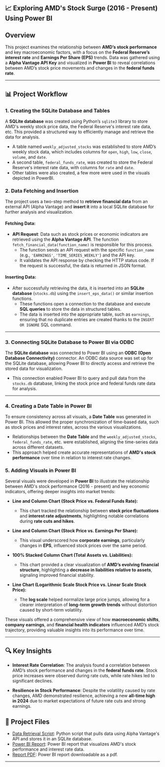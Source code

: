 ## **📈 Exploring AMD's Stock Surge (2016 - Present) Using Power BI** 

## **Overview**

This project examines the relationship between **AMD’s stock performance** and key macroeconomic factors, with a focus on the **Federal Reserve’s interest rate** and **Earnings Per Share (EPS)** trends. Data was gathered using a **Alpha Vantage API Key** and visualized in **Power BI** to reveal correlations between AMD’s stock price movements and changes in the **federal funds rate**.

---

## **📊 Project Workflow**

### 1. **Creating the SQLite Database and Tables**

A **SQLite database** was created using Python’s `sqlite3` library to store AMD's weekly stock price data, the Federal Reserve's interest rate data, etc. This provided a structured way to efficiently manage and retrieve the data for analysis.

- A table named `weekly_adjusted_stocks` was established to store AMD’s weekly stock data, which includes columns for `open`, `high`, `low`, `close`, `volume`, and `date`.
- A second table, `federal_funds_rate`, was created to store the Federal Reserve's interest rate data, with columns for `rate` and `date`.
- Other tables were also created, a few more were used in the visuals depicted in PowerBI.

### 2. **Data Fetching and Insertion**

The project uses a two-step method to **retrieve financial data** from an external API (Alpha Vantage) and **insert it** into a local SQLite database for further analysis and visualization.

#### **Fetching Data**:
- **API Request**: Data such as stock prices or economic indicators are retrieved using the **Alpha Vantage API**. The function `fetch_financial_data(function_name)` is responsible for this process.
   - The function sends an API request with the specific `function_name` (e.g., `'EARNINGS'`, `'TIME_SERIES_WEEKLY'`) and the API key.
   - It validates the API response by checking the HTTP status code. If the request is successful, the data is returned in JSON format.
     
#### **Inserting Data**:
- After successfully retrieving the data, it is inserted into an **SQLite database** (`stocks.db`) using the `insert_eps_data()` or similar insertion functions.
   - These functions open a connection to the database and execute **SQL queries** to store the data in structured tables.
   - The data is inserted into the appropriate table, such as `earnings`, ensuring that no duplicate entries are created thanks to the `INSERT OR IGNORE` SQL command.

---

### 3. **Connecting SQLite Database to Power BI via ODBC**

The **SQLite database** was connected to Power BI using an **ODBC (Open Database Connectivity)** connector. An ODBC data source was set up for the SQLite database, allowing Power BI to directly access and retrieve the stored data for visualization.

- This connection enabled Power BI to query and pull data from the `stocks.db` database, linking the stock price and federal funds rate data for analysis.

---

### 4. **Creating a Date Table in Power BI**

To ensure consistency across all visuals, a **Date Table** was generated in Power BI. This allowed the proper synchronization of time-based data, such as stock prices and interest rates, across the various visualizations.

- Relationships between the **Date Table** and the `weekly_adjusted_stocks`, `federal_funds_rate`, etc. were established, aligning the time-series data across different datasets.
- This approach helped create accurate representations of **AMD's stock performance** over time in relation to interest rate changes.

### 5. **Adding Visuals in Power BI**

Several visuals were developed in **Power BI** to illustrate the relationship between AMD's stock performance (2016 - present) and key economic indicators, offering deeper insights into market trends:

- **Line and Column Chart (Stock Price vs. Federal Funds Rate):**
   - This chart tracked the relationship between **stock price fluctuations** and **interest rate adjustments**, highlighting notable correlations during **rate cuts and hikes**.

- **Line and Column Chart (Stock Price vs. Earnings Per Share):**
   - This visual underscored how **corporate earnings**, particularly changes in **EPS**, influenced stock prices over the same period.

- **100% Stacked Column Chart (Total Assets vs. Liabilities):**
   - This chart provided a clear visualization of **AMD’s evolving financial structure**, highlighting a **decrease in liabilities relative to assets**, signaling improved financial stability.

- **Line Chart (Logarithmic Scale Stock Price vs. Linear Scale Stock Price):**
   - The **log scale** helped normalize large price jumps, allowing for a clearer interpretation of **long-term growth trends** without distortion caused by short-term volatility.

These visuals offered a comprehensive view of how **macroeconomic shifts**, **company earnings**, and **financial health indicators** influenced AMD’s stock trajectory, providing valuable insights into its performance over time.

---

## **🔍 Key Insights**

- **Interest Rate Correlation**: The analysis found a correlation between AMD’s stock performance and changes in the **federal funds rate**. Stock price increases were observed during rate cuts, while rate hikes led to significant declines.
  
- **Resilience in Stock Performance**: Despite the volatility caused by rate changes, AMD demonstrated resilience, achieving a new **all-time high in 2024** due to market expectations of future rate cuts and strong earnings.

## **📄 Project Files**

- [Data Retrieval Script](AMD_Stock_Data.py): Python script that pulls data using Alpha Vantage's API and stores it in an SQLite database.
- [Power BI Report](AMD_Stock_Analysis.pbix): Power BI report that visualizes AMD's stock performance and interest rate data.
- [Report PDF](AMD_Stock_Analysis.pdf): Power BI report downloadable as a pdf.

---
